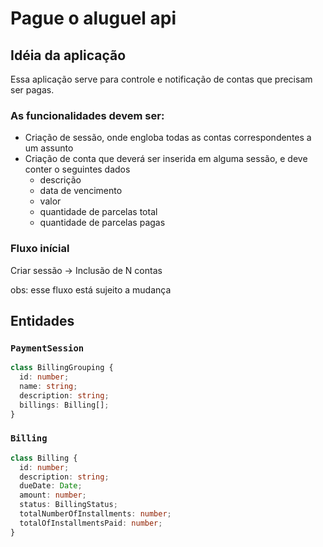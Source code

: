 # Pague o aluguel api

## Idéia da aplicação
Essa aplicação serve para controle e notificação de contas que precisam ser pagas.

### As funcionalidades devem ser:

* Criação de sessão, onde engloba todas as contas correspondentes a um assunto
* Criação de conta que deverá ser inserida em alguma sessão, e deve conter o seguintes dados
  * descrição
  * data de vencimento
  * valor
  * quantidade de parcelas total
  * quantidade de parcelas pagas 

### Fluxo inícial

Criar sessão -> Inclusão de N contas

obs: esse fluxo está sujeito a mudança


## Entidades

### `PaymentSession`
```typescript
class BillingGrouping {
  id: number;
  name: string;
  description: string;
  billings: Billing[];
}
```

### `Billing`
```typescript
class Billing {
  id: number;
  description: string;
  dueDate: Date;
  amount: number;
  status: BillingStatus;
  totalNumberOfInstallments: number;
  totalOfInstallmentsPaid: number;
}
```
